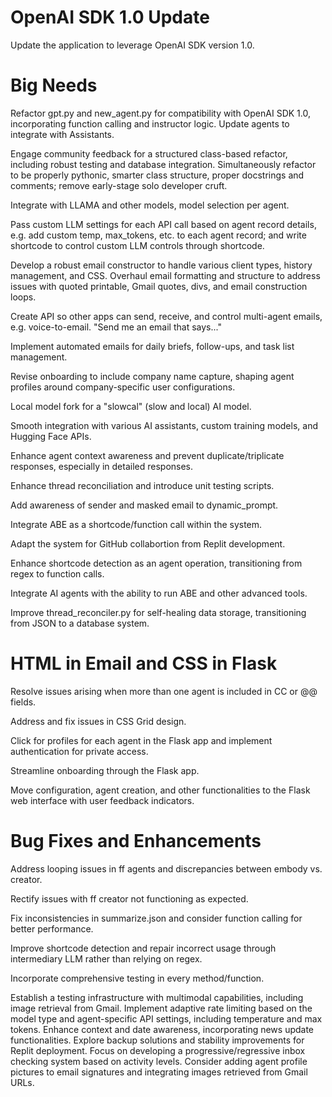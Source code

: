 # OpenAI SDK 1.0 Update
Update the application to leverage OpenAI SDK version 1.0.


# Big Needs 
Refactor gpt.py and new_agent.py for compatibility with OpenAI SDK 1.0, incorporating function calling and instructor logic. Update agents to integrate with Assistants. 

Engage community feedback for a structured class-based refactor, including robust testing and database integration. Simultaneously refactor to be properly pythonic, smarter class structure, proper docstrings and comments; remove early-stage solo developer cruft. 

Integrate with LLAMA and other models, model selection per agent. 

Pass custom LLM settings for each API call based on agent record details, e.g. add custom temp, max_tokens, etc. to each agent record; and write shortcode to control custom LLM controls through shortcode. 



Develop a robust email constructor to handle various client types, history management, and CSS. Overhaul email formatting and structure to address issues with quoted printable, Gmail quotes, divs, and email construction loops. 

Create API so other apps can send, receive, and control multi-agent emails, e.g. voice-to-email. "Send me an email that says..."

Implement automated emails for daily briefs, follow-ups, and task list management.

Revise onboarding to include company name capture, shaping agent profiles around company-specific user configurations.

Local model fork for a "slowcal" (slow and local) AI model.

Smooth integration with various AI assistants, custom training models, and Hugging Face APIs.

Enhance agent context awareness and prevent duplicate/triplicate responses, especially in detailed responses.

Enhance thread reconciliation and introduce unit testing scripts.

Add awareness of sender and masked email to dynamic_prompt. 

Integrate ABE as a shortcode/function call within the system.

Adapt the system for GitHub collabortion from Replit development. 

Enhance shortcode detection as an agent operation, transitioning from regex to function calls.

Integrate AI agents with the ability to run ABE and other advanced tools.

Improve thread_reconciler.py for self-healing data storage, transitioning from JSON to a database system.

# HTML in Email and CSS in Flask 

Resolve issues arising when more than one agent is included in CC or @@ fields.

Address and fix issues in CSS Grid design.

Click for profiles for each agent in the Flask app and implement authentication for private access.

Streamline onboarding through the Flask app.



Move configuration, agent creation, and other functionalities to the Flask web interface with user feedback indicators.

# Bug Fixes and Enhancements

Address looping issues in ff agents and discrepancies between embody vs. creator.

Rectify issues with ff creator not functioning as expected.

Fix inconsistencies in summarize.json and consider function calling for better performance.

Improve shortcode detection and repair incorrect usage through intermediary LLM rather than relying on regex.




Incorporate comprehensive testing in every method/function.

Establish a testing infrastructure with multimodal capabilities, including image retrieval from Gmail.
Implement adaptive rate limiting based on the model type and agent-specific API settings, including temperature and max tokens.
Enhance context and date awareness, incorporating news update functionalities.
Explore backup solutions and stability improvements for Replit deployment.
Focus on developing a progressive/regressive inbox checking system based on activity levels.
Consider adding agent profile pictures to email signatures and integrating images retrieved from Gmail URLs.
